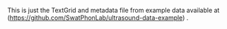 This is just the TextGrid and metadata file from example data available at (<https://github.com/SwatPhonLab/ultrasound-data-example>) .
